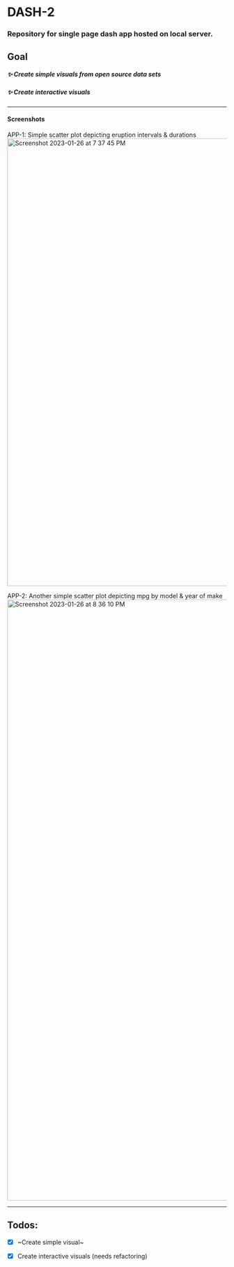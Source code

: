 # DASH-2

### Repository for single page dash app hosted on local server. 

## Goal
##### :sparkles: Create simple visuals from open source data sets
##### :sparkles: Create interactive visuals

---

#### Screenshots 

APP-1: Simple scatter plot depicting eruption intervals & durations
<img width="1027" alt="Screenshot 2023-01-26 at 7 37 45 PM" src="https://user-images.githubusercontent.com/63305557/214981339-70dcb581-88a7-43b7-9fe4-e2dbfb2200f9.png">

APP-2: Another simple scatter plot depicting mpg by model & year of make
<img width="1379" alt="Screenshot 2023-01-26 at 8 36 10 PM" src="https://user-images.githubusercontent.com/63305557/214991258-d77022e1-b795-4896-8071-bb7ddf46ef9f.png">

---
## Todos:
- [X] ~Create simple visual~
* [X] Create interactive visuals (needs refactoring)
